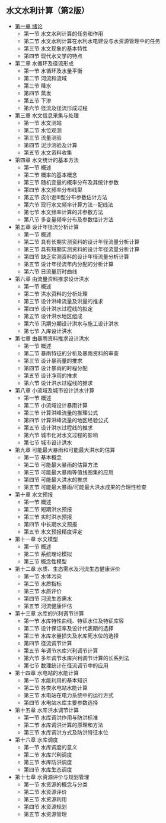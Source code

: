 ## 水文水利计算（第2版）
- [第一章 绪论](chapter1.md)
	- 第一节 水文水利计算的任务和作用
	- 第二节 水文水利计算在水利水电建设与水资源管理中的任务
	- 第三节 水文现象的基本特性
	- 第四节 现代水文学的特点
- 第二章 水循环及径流形成
	- 第一节 水循环及水量平衡
	- 第二节 河流和流域
	- 第三节 降水
	- 第四节 蒸发
	- 第五节 下渗
	- 第六节 径流及径流形成过程
- 第三章 水文信息采集与处理
	- 第一节 水文测站
	- 第二节 水位观测
	- 第三节 流量测验
	- 第四节 泥沙测验及计算
	- 第五节 水文资料收集
- 第四章 水文统计的基本方法
	- 第一节 概述
	- 第二节 概率的基本概念
	- 第三节 随机变量的概率分布及其统计参数
	- 第四节 水文频率分布线型
	- 第五节 皮尔逊Ⅲ型分布参数估计方法
	- 第六节 现行水文频率计算方法--配线法
	- 第七节 水文频率计算的非参数方法
	- 第八节 多变量频率分布及参数估计方法
- 第五章 设计年径流分析计算
	- 第一节 概述
	- 第二节 具有长期实测资料的设计年径流量分析计算
	- 第三节 具有短期实测资料的设计年径流量分析计算
	- 第四节 缺乏实测资料的设计年径流量分析计算
	- 第五节 设计年径流年内分配的分析计算
	- 第六节 日流量历时曲线
- 第六章 由流量资料推求设计洪水
	- 第一节 概述
	- 第二节 洪水资料的分析处理
	- 第三节 设计洪峰流量及洪量的推求
	- 第四节 设计洪水过程线的拟定
	- 第五节 设计洪水地区组成
	- 第六节 汛期分期设计洪水与施工设计洪水
	- 第七节 入库设计洪水
- 第七章 由暴雨资料推求设计洪水
	- 第一节 概述
	- 第二节 暴雨特征的分析及暴雨资料的审查
	- 第三节 设计暴雨量的推求
	- 第四节 设计暴雨的时程分配
	- 第五节 设计净雨的推求
	- 第六节 设计洪水过程线的推求
- 第八章 小流域及城市设计洪水计算
	- 第一节 概述
	- 第二节 小流域设计暴雨计算 
	- 第三节 计算洪峰流量的推理公式
	- 第四节 计算洪峰流量的地区经验公式
	- 第五节 设计洪水过程线的推求
	- 第六节 城市化对水文过程的影响
	- 第七节 城市设计洪水
- 第九章 可能最大暴雨和可能最大洪水的估算
	- 第一节 基本概念
	- 第二节 可能最大暴雨的估算方法
	- 第三节 可能最大暴雨等值线图集的应用
	- 第四节 可能最大洪水的推求
	- 第五节 可能最大暴雨/可能最大洪水成果的合理性检查
- 第十章 水文预报
	- 第一节 概述
	- 第二节 短期洪水预报
	- 第三节 实时洪水预报
	- 第四节 中长期水文预报
	- 第五节 水文预报精度评定
- 第十一章 水文模型
	- 第一节 概述
	- 第二节 系统理论模拟
	- 第三节 概念性模型
- 第十二章 水质、生态需水及河流生态健康评价
	- 第一节 水体污染
	- 第二节 水质指标
	- 第三节 水质评价
	- 第四节 河流生态需水
	- 第五节 河流健康评估
- 第十三章 水库的兴利调节计算
	- 第一节 水库特性曲线、特征水位及特征库容
	- 第二节 设计保证率及设计代表期的选择
	- 第三节 水库水量损失及水库死水位的选择
	- 第四节 径流调节计算
	- 第五节 年调节水库兴利调节计算
	- 第六节 多年调节水库兴利调节计算的长系列法
	- 第七节 数理统计在径流调节中的应用
- 第十四章 水电站的水能计算
	- 第一节 水能利用的基本知识
	- 第二节 各类水电站水能计算
	- 第三节 水电站在电力系统中的运行方式
	- 第四节 水电站水库主要参数选择
- 第十五章 水库洪水调节计算
	- 第一节 水库调洪作用与防洪标准
	- 第二节 水库调洪计算的原理和方法
	- 第三节 水库调洪方式及防洪特征水位
- 第十六章 水库调度
	- 第一节 水库调度的意义
	- 第二节 水库兴利调度
	- 第三节 水库防洪调度
	- 第四节 水库生态调度
- 第十七章 水资源评价与规划管理
	- 第一节 水资源的概念与分类
	- 第二节 水资源评价
	- 第三节 水资源利用
	- 第四节 水资源规划
	- 第五节 水资源管理